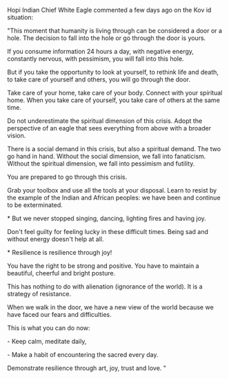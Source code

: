 Hopi Indian Chief White Eagle commented a few days ago on the Kov id situation:

"This moment that humanity is living through can be considered a door or a hole. The decision to fall into the hole or go through the door is yours.

If you consume information 24 hours a day, with negative energy, constantly nervous, with pessimism, you will fall into this hole.

But if you take the opportunity to look at yourself, to rethink life and death, to take care of yourself and others, you will go through the door.

Take care of your home, take care of your body. Connect with your spiritual home. When you take care of yourself, you take care of others at the same time.

Do not underestimate the spiritual dimension of this crisis. Adopt the perspective of an eagle that sees everything from above with a broader vision.

There is a social demand in this crisis, but also a spiritual demand. The two go hand in hand. Without the social dimension, we fall into fanaticism. Without the spiritual dimension, we fall into pessimism and futility.

You are prepared to go through this crisis.

Grab your toolbox and use all the tools at your disposal. Learn to resist by the example of the Indian and African peoples: we have been and continue to be exterminated.

\* But we never stopped singing, dancing, lighting fires and having joy.

Don't feel guilty for feeling lucky in these difficult times. Being sad and without energy doesn't help at all.

\* Resilience is resilience through joy!

You have the right to be strong and positive. You have to maintain a beautiful, cheerful and bright posture.

This has nothing to do with alienation (ignorance of the world). It is a strategy of resistance.

When we walk in the door, we have a new view of the world because we have faced our fears and difficulties.

This is what you can do now:

\- Keep calm, meditate daily,

\- Make a habit of encountering the sacred every day.

Demonstrate resilience through art, joy, trust and love. "